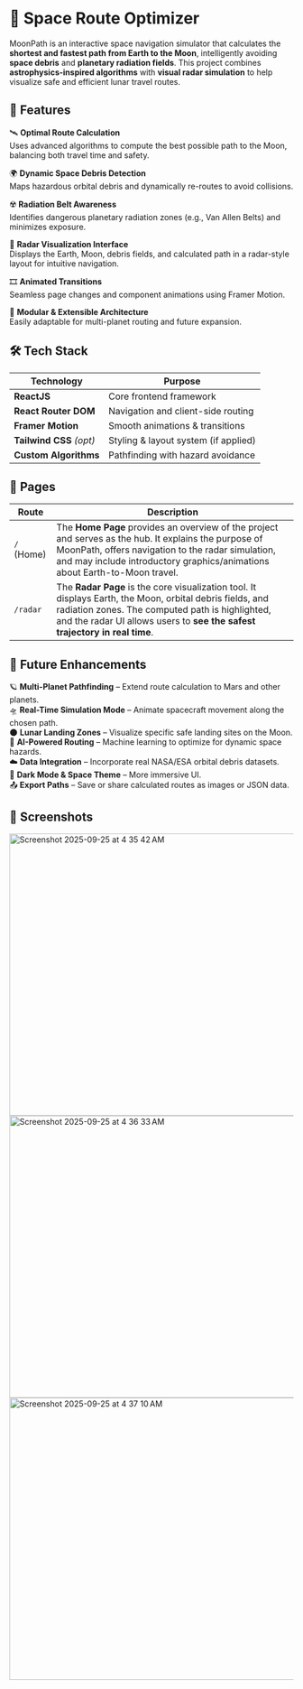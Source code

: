 # 🌌 Space Route Optimizer  

MoonPath is an interactive space navigation simulator that calculates the **shortest and fastest path from Earth to the Moon**, intelligently avoiding **space debris** and **planetary radiation fields**. This project combines **astrophysics-inspired algorithms** with **visual radar simulation** to help visualize safe and efficient lunar travel routes.  

## 🚀 Features  

🛰️ **Optimal Route Calculation**  
Uses advanced algorithms to compute the best possible path to the Moon, balancing both travel time and safety.  

🌍 **Dynamic Space Debris Detection**  
Maps hazardous orbital debris and dynamically re-routes to avoid collisions.  

☢️ **Radiation Belt Awareness**  
Identifies dangerous planetary radiation zones (e.g., Van Allen Belts) and minimizes exposure.  

📡 **Radar Visualization Interface**  
Displays the Earth, Moon, debris fields, and calculated path in a radar-style layout for intuitive navigation.  

🎞️ **Animated Transitions**  
Seamless page changes and component animations using Framer Motion.  

💾 **Modular & Extensible Architecture**  
Easily adaptable for multi-planet routing and future expansion.  

## 🛠️ Tech Stack  
| Technology             | Purpose                                       |  
| ---------------------- | --------------------------------------------- |  
| **ReactJS**            | Core frontend framework                       |  
| **React Router DOM**   | Navigation and client-side routing            |  
| **Framer Motion**      | Smooth animations & transitions               |  
| **Tailwind CSS** *(opt)* | Styling & layout system (if applied)        |  
| **Custom Algorithms**  | Pathfinding with hazard avoidance             |  

## 📌 Pages  

| Route       | Description                                                                 |  
| ----------- | --------------------------------------------------------------------------- |  
| `/` (Home)  | The **Home Page** provides an overview of the project and serves as the hub. It explains the purpose of MoonPath, offers navigation to the radar simulation, and may include introductory graphics/animations about Earth-to-Moon travel. |  
| `/radar`    | The **Radar Page** is the core visualization tool. It displays Earth, the Moon, orbital debris fields, and radiation zones. The computed path is highlighted, and the radar UI allows users to **see the safest trajectory in real time**. |  

## 🔮 Future Enhancements  

🪐 **Multi-Planet Pathfinding** – Extend route calculation to Mars and other planets.  
🛸 **Real-Time Simulation Mode** – Animate spacecraft movement along the chosen path.  
🌑 **Lunar Landing Zones** – Visualize specific safe landing sites on the Moon.  
🤖 **AI-Powered Routing** – Machine learning to optimize for dynamic space hazards.  
☁️ **Data Integration** – Incorporate real NASA/ESA orbital debris datasets.  
🎨 **Dark Mode & Space Theme** – More immersive UI.  
📤 **Export Paths** – Save or share calculated routes as images or JSON data.  

## 📸 Screenshots  
  <img width="600" height="500" alt="Screenshot 2025-09-25 at 4 35 42 AM" src="https://github.com/user-attachments/assets/f628c2b6-fe11-4e7d-9ac8-ba39488951d6" />
  <img width="600" height="500" alt="Screenshot 2025-09-25 at 4 36 33 AM" src="https://github.com/user-attachments/assets/cdf0a36b-3af4-40f7-8141-d908a52be158" />
  <img width="600" height="500" alt="Screenshot 2025-09-25 at 4 37 10 AM" src="https://github.com/user-attachments/assets/fca3e542-4855-446e-bb21-75c4ff904d7d" />


